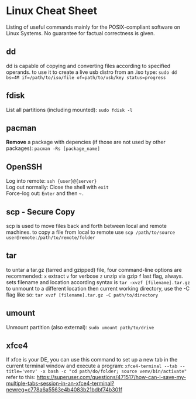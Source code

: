 # Linux Cheat Sheet

Listing of useful commands mainly for the POSIX-compliant software on Linux Systems.
No guarantee for factual correctness is given.

## dd
dd is capable of copying and converting files according to specified operands. to use it to create a live usb distro from an .iso type:
```sudo dd bs=4M if=/path/to/iso/file of=path/to/usb/key status=progress```
## fdisk
List all partitions (including mounted): `sudo fdisk -l` 
## pacman
__Remove__ a package with depencies (if those are not used by other packages): 
```pacman -Rs [package_name]```
## OpenSSH
Log into remote: ```ssh {user}@{server}```  
Log out normally: Close the shell with `exit`  
Force-log out: `Enter` and then `~.` 
## scp - Secure Copy
scp is used to move files back and forth between local and remote machines. to copy a file from local to remote use
`scp /path/to/source user@remote:/path/to/remote/folder`
## tar
to untar a tar.gz (tarred and gzipped) file, four command-line options are recommended:
`x` extract
`v` for verbose
`z` unzip via gzip
`f` last flag, always. sets filename and location
according syntax is `tar -xvzf [filename].tar.gz`
to unmount to a different location then current working directory, use the -C flag like so: `tar xvzf [filename].tar.gz -C path/to/directory`
## umount
Unmount partition (also external): `sudo umount path/to/drive`
## xfce4
If xfce is your DE, you can use this command to set up a new tab in the current terminal window and execute a program:
```xfce4-terminal --tab --title='venv' -x bash -c "cd path/do/folder; source venv/bin/activate"``` 
refer to this: https://superuser.com/questions/471517/how-can-i-save-my-multiple-tabs-session-in-an-xfce4-terminal?newreg=c778a6a5563e4b4083b21bdbf74b301f